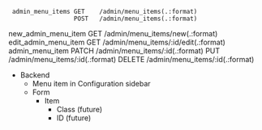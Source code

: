      admin_menu_items GET    /admin/menu_items(.:format)
                      POST   /admin/menu_items(.:format)
  new_admin_menu_item GET    /admin/menu_items/new(.:format)
 edit_admin_menu_item GET    /admin/menu_items/:id/edit(.:format)
      admin_menu_item PATCH  /admin/menu_items/:id(.:format)
                      PUT    /admin/menu_items/:id(.:format)
                      DELETE /admin/menu_items/:id(.:format)



- Backend
  - Menu item in Configuration sidebar
  - Form
    - Item
      - Class (future)
      - ID (future)

